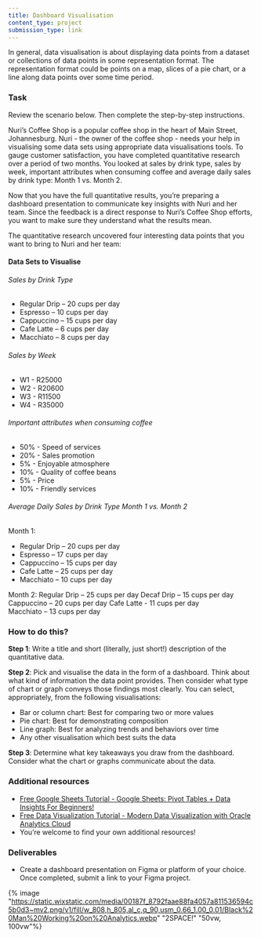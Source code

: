 ```yaml
---
title: Dashboard Visualisation
content_type: project
submission_type: link
---
```


In general, data visualisation is about displaying data points from a dataset or collections of data points in some representation format. The representation format could be points on a map, slices of a pie chart, or a line along data points over some time period. 

### Task
Review the scenario below. Then complete the step-by-step instructions. 

Nuri’s Coffee Shop is a popular coffee shop in the heart of Main Street, Johannesburg. Nuri - the owner of the coffee shop - needs your help in visualising some data sets using appropriate data visualisations tools. To gauge customer satisfaction, you have completed quantitative research over a period of two months. You looked at sales by drink type, sales by week, important attributes when consuming coffee and average daily sales by drink type: Month 1 vs. Month 2. 

Now that you have the full quantitative results, you’re preparing a dashboard presentation to communicate key insights with Nuri and her team. Since the feedback is a direct response to Nuri’s Coffee Shop efforts, you want to make sure they understand what the results mean.

The quantitative research uncovered four interesting data points that you want to bring to Nuri and her team:

#### Data Sets to Visualise

###### Sales by Drink Type
- Regular Drip – 20 cups per day
- Espresso – 10 cups per day
- Cappuccino – 15 cups per day
- Cafe Latte – 6 cups per day
- Macchiato – 8 cups per day

###### Sales by Week
- W1 - R25000
- W2 - R20600
- W3 - R11500
- W4 - R35000

###### Important attributes when consuming coffee
- 50% - Speed of services
- 20% - Sales promotion
- 5% - Enjoyable atmosphere
- 10% - Quality of coffee beans
- 5% - Price
- 10% - Friendly services

###### Average Daily Sales by Drink Type Month 1 vs. Month 2
Month 1:
- Regular Drip – 20 cups per day
- Espresso – 17 cups per day
- Cappuccino – 15 cups per day
- Cafe Latte – 25 cups per day
- Macchiato – 10 cups per day

Month 2:
Regular Drip – 25 cups per day
Decaf Drip – 15 cups per day
Cappuccino – 20 cups per day
Cafe Latte -  11 cups per day  
Macchiato – 13 cups per day

### How to do this?
**Step 1**: Write a title and short (literally, just short!) description of the quantitative data.

**Step 2**: Pick and visualise the data in the form of a dashboard. Think about what kind of information the data point provides. Then consider what type of chart or graph conveys those findings most clearly. You can select, appropriately, from the following visualisations:
- Bar or column chart: Best for comparing two or more values
- Pie chart: Best for demonstrating composition
- Line graph: Best for analyzing trends and behaviors over time
- Any other visualisation which best suits the data

**Step 3**: Determine what key takeaways you draw from the dashboard. Consider what the chart or graphs communicate about the data.  

### Additional resources
- [Free Google Sheets Tutorial - Google Sheets: Pivot Tables + Data Insights For Beginners!](https://www.udemy.com/course/augmented-analytics/)
- [Free Data Visualization Tutorial - Modern Data Visualization with Oracle Analytics Cloud](https://www.udemy.com/course/google-sheets-pivot-tables-plus-data-insights-for-beginners/)
- You’re welcome to find your own additional resources! 

### Deliverables
- Create a dashboard presentation on Figma or platform of your choice. Once completed, submit a link to your Figma project.

{% image "https://static.wixstatic.com/media/00187f_8792faae88fa4057a811536594c5b0d3~mv2.png/v1/fill/w_808,h_805,al_c,q_90,usm_0.66_1.00_0.01/Black%20Man%20Working%20on%20Analytics.webp" "2SPACE!" "50vw, 100vw"%}